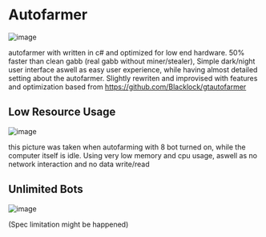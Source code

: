 # Autofarmer

![image](https://user-images.githubusercontent.com/62763382/107871463-66197a80-6ed4-11eb-817e-983d46bcdb51.png)



autofarmer with written in c# and optimized for low end hardware. 50% faster than clean gabb (real gabb without miner/stealer), Simple dark/night user interface aswell as easy user experience, while having almost detailed setting about the autofarmer. 
Slightly rewriten and improvised with features and optimization based from https://github.com/Blacklock/gtautofarmer

## Low Resource Usage
![image](https://user-images.githubusercontent.com/62763382/107871341-0d95ad80-6ed3-11eb-9afe-0f67d2f7f03c.png)

this picture was taken when autofarming with 8 bot turned on, while the computer itself is idle. Using very low memory and cpu usage, aswell as no network interaction and no data write/read

## Unlimited Bots
![image](https://user-images.githubusercontent.com/62763382/107871158-ba6f2b00-6ed1-11eb-94ed-485729267175.png)

(Spec limitation might be happened)

